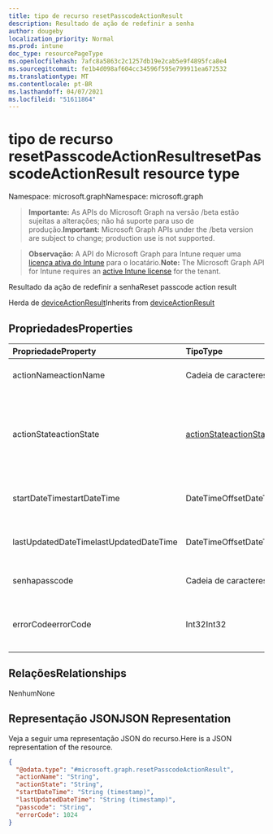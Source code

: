 ```yaml
---
title: tipo de recurso resetPasscodeActionResult
description: Resultado de ação de redefinir a senha
author: dougeby
localization_priority: Normal
ms.prod: intune
doc_type: resourcePageType
ms.openlocfilehash: 7afc8a5863c2c1257db19e2cab5e9f4895fca8e4
ms.sourcegitcommit: fe1b4d098af604cc34596f595e799911ea672532
ms.translationtype: MT
ms.contentlocale: pt-BR
ms.lasthandoff: 04/07/2021
ms.locfileid: "51611864"
---
```

# <a name="resetpasscodeactionresult-resource-type"></a><span data-ttu-id="fa0d7-103">tipo de recurso resetPasscodeActionResult</span><span class="sxs-lookup"><span data-stu-id="fa0d7-103">resetPasscodeActionResult resource type</span></span>

<span data-ttu-id="fa0d7-104">Namespace: microsoft.graph</span><span class="sxs-lookup"><span data-stu-id="fa0d7-104">Namespace: microsoft.graph</span></span>

> <span data-ttu-id="fa0d7-105">**Importante:** As APIs do Microsoft Graph na versão /beta estão sujeitas a alterações; não há suporte para uso de produção.</span><span class="sxs-lookup"><span data-stu-id="fa0d7-105">**Important:** Microsoft Graph APIs under the /beta version are subject to change; production use is not supported.</span></span>

> <span data-ttu-id="fa0d7-106">**Observação:** A API do Microsoft Graph para Intune requer uma [licença ativa do Intune](https://go.microsoft.com/fwlink/?linkid=839381) para o locatário.</span><span class="sxs-lookup"><span data-stu-id="fa0d7-106">**Note:** The Microsoft Graph API for Intune requires an [active Intune license](https://go.microsoft.com/fwlink/?linkid=839381) for the tenant.</span></span>

<span data-ttu-id="fa0d7-107">Resultado da ação de redefinir a senha</span><span class="sxs-lookup"><span data-stu-id="fa0d7-107">Reset passcode action result</span></span>


<span data-ttu-id="fa0d7-108">Herda de [deviceActionResult](../resources/intune-devices-deviceactionresult.md)</span><span class="sxs-lookup"><span data-stu-id="fa0d7-108">Inherits from [deviceActionResult](../resources/intune-devices-deviceactionresult.md)</span></span>

## <a name="properties"></a><span data-ttu-id="fa0d7-109">Propriedades</span><span class="sxs-lookup"><span data-stu-id="fa0d7-109">Properties</span></span>
|<span data-ttu-id="fa0d7-110">Propriedade</span><span class="sxs-lookup"><span data-stu-id="fa0d7-110">Property</span></span>|<span data-ttu-id="fa0d7-111">Tipo</span><span class="sxs-lookup"><span data-stu-id="fa0d7-111">Type</span></span>|<span data-ttu-id="fa0d7-112">Descrição</span><span class="sxs-lookup"><span data-stu-id="fa0d7-112">Description</span></span>|
|:---|:---|:---|
|<span data-ttu-id="fa0d7-113">actionName</span><span class="sxs-lookup"><span data-stu-id="fa0d7-113">actionName</span></span>|<span data-ttu-id="fa0d7-114">Cadeia de caracteres</span><span class="sxs-lookup"><span data-stu-id="fa0d7-114">String</span></span>|<span data-ttu-id="fa0d7-115">Nome da ação Herdado de [deviceActionResult](../resources/intune-devices-deviceactionresult.md)</span><span class="sxs-lookup"><span data-stu-id="fa0d7-115">Action name Inherited from [deviceActionResult](../resources/intune-devices-deviceactionresult.md)</span></span>|
|<span data-ttu-id="fa0d7-116">actionState</span><span class="sxs-lookup"><span data-stu-id="fa0d7-116">actionState</span></span>|[<span data-ttu-id="fa0d7-117">actionState</span><span class="sxs-lookup"><span data-stu-id="fa0d7-117">actionState</span></span>](../resources/intune-devices-actionstate.md)|<span data-ttu-id="fa0d7-118">Estado da ação Herdado de [deviceActionResult](../resources/intune-devices-deviceactionresult.md).</span><span class="sxs-lookup"><span data-stu-id="fa0d7-118">State of the action Inherited from [deviceActionResult](../resources/intune-devices-deviceactionresult.md).</span></span> <span data-ttu-id="fa0d7-119">Os valores possíveis são: `none`, `pending`, `canceled`, `active`, `done`, `failed`, `notSupported`.</span><span class="sxs-lookup"><span data-stu-id="fa0d7-119">Possible values are: `none`, `pending`, `canceled`, `active`, `done`, `failed`, `notSupported`.</span></span>|
|<span data-ttu-id="fa0d7-120">startDateTime</span><span class="sxs-lookup"><span data-stu-id="fa0d7-120">startDateTime</span></span>|<span data-ttu-id="fa0d7-121">DateTimeOffset</span><span class="sxs-lookup"><span data-stu-id="fa0d7-121">DateTimeOffset</span></span>|<span data-ttu-id="fa0d7-122">Hora de início da ação Herdada de [deviceActionResult](../resources/intune-devices-deviceactionresult.md)</span><span class="sxs-lookup"><span data-stu-id="fa0d7-122">Time the action was initiated Inherited from [deviceActionResult](../resources/intune-devices-deviceactionresult.md)</span></span>|
|<span data-ttu-id="fa0d7-123">lastUpdatedDateTime</span><span class="sxs-lookup"><span data-stu-id="fa0d7-123">lastUpdatedDateTime</span></span>|<span data-ttu-id="fa0d7-124">DateTimeOffset</span><span class="sxs-lookup"><span data-stu-id="fa0d7-124">DateTimeOffset</span></span>|<span data-ttu-id="fa0d7-125">Hora da última atualização do estado da ação Herdada de [deviceActionResult](../resources/intune-devices-deviceactionresult.md)</span><span class="sxs-lookup"><span data-stu-id="fa0d7-125">Time the action state was last updated Inherited from [deviceActionResult](../resources/intune-devices-deviceactionresult.md)</span></span>|
|<span data-ttu-id="fa0d7-126">senha</span><span class="sxs-lookup"><span data-stu-id="fa0d7-126">passcode</span></span>|<span data-ttu-id="fa0d7-127">Cadeia de caracteres</span><span class="sxs-lookup"><span data-stu-id="fa0d7-127">String</span></span>|<span data-ttu-id="fa0d7-128">Senha recentemente gerada para o dispositivo</span><span class="sxs-lookup"><span data-stu-id="fa0d7-128">Newly generated passcode for the device</span></span> |
|<span data-ttu-id="fa0d7-129">errorCode</span><span class="sxs-lookup"><span data-stu-id="fa0d7-129">errorCode</span></span>|<span data-ttu-id="fa0d7-130">Int32</span><span class="sxs-lookup"><span data-stu-id="fa0d7-130">Int32</span></span>|<span data-ttu-id="fa0d7-131">Código de erro de ação RotateBitLockerKeys.</span><span class="sxs-lookup"><span data-stu-id="fa0d7-131">RotateBitLockerKeys action error code.</span></span> <span data-ttu-id="fa0d7-132">Valores válidos de 0 a 2147483647</span><span class="sxs-lookup"><span data-stu-id="fa0d7-132">Valid values 0 to 2147483647</span></span>|

## <a name="relationships"></a><span data-ttu-id="fa0d7-133">Relações</span><span class="sxs-lookup"><span data-stu-id="fa0d7-133">Relationships</span></span>
<span data-ttu-id="fa0d7-134">Nenhum</span><span class="sxs-lookup"><span data-stu-id="fa0d7-134">None</span></span>

## <a name="json-representation"></a><span data-ttu-id="fa0d7-135">Representação JSON</span><span class="sxs-lookup"><span data-stu-id="fa0d7-135">JSON Representation</span></span>
<span data-ttu-id="fa0d7-136">Veja a seguir uma representação JSON do recurso.</span><span class="sxs-lookup"><span data-stu-id="fa0d7-136">Here is a JSON representation of the resource.</span></span>
<!-- {
  "blockType": "resource",
  "@odata.type": "microsoft.graph.resetPasscodeActionResult"
}
-->
``` json
{
  "@odata.type": "#microsoft.graph.resetPasscodeActionResult",
  "actionName": "String",
  "actionState": "String",
  "startDateTime": "String (timestamp)",
  "lastUpdatedDateTime": "String (timestamp)",
  "passcode": "String",
  "errorCode": 1024
}
```




